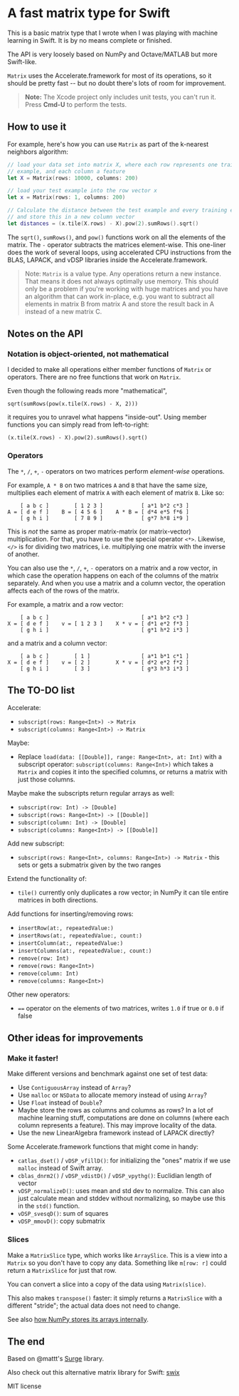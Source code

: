 # A fast matrix type for Swift

This is a basic matrix type that I wrote when I was playing with machine learning in Swift. It is by no means complete or finished.

The API is very loosely based on NumPy and Octave/MATLAB but more Swift-like.

`Matrix` uses the Accelerate.framework for most of its operations, so it should be pretty fast -- but no doubt there's lots of room for improvement.

> **Note:** The Xcode project only includes unit tests, you can't run it. Press **Cmd-U** to perform the tests.

## How to use it

For example, here's how you can use `Matrix` as part of the k-nearest neighbors algorithm:

```swift
// load your data set into matrix X, where each row represents one training
// example, and each column a feature
let X = Matrix(rows: 10000, columns: 200)

// load your test example into the row vector x
let x = Matrix(rows: 1, columns: 200)

// Calculate the distance between the test example and every training example
// and store this in a new column vector
let distances = (x.tile(X.rows) - X).pow(2).sumRows().sqrt()
```

The `sqrt()`, `sumRows()`, and `pow()` functions work on all the elements of the matrix. The `-` operator subtracts the matrices element-wise. This one-liner does the work of several loops, using accelerated CPU instructions from the BLAS, LAPACK, and vDSP libraries inside the Accelerate.framework.

> Note: `Matrix` is a value type. Any operations return a new instance. That means it does not always optimally use memory. This should only be a problem if you're working with huge matrices and you have an algorithm that can work in-place, e.g. you want to subtract all elements in matrix B from matrix A and store the result back in A instead of a new matrix C.

## Notes on the API

### Notation is object-oriented, not mathematical

I decided to make all operations either member functions of `Matrix` or operators. There are no free functions that work on `Matrix`.

Even though the following reads more "mathematical",

    sqrt(sumRows(pow(x.tile(X.rows) - X, 2)))

it requires you to unravel what happens "inside-out". Using member functions you can simply read from left-to-right:

    (x.tile(X.rows) - X).pow(2).sumRows().sqrt()

### Operators

The `*`, `/`, `+`, `-` operators on two matrices perform *element-wise* operations. 

For example, `A * B` on two matrices `A` and `B` that have the same size, multiplies each element of matrix `A` with each element of matrix `B`. Like so:

        [ a b c ]        [ 1 2 3 ]            [ a*1 b*2 c*3 ]
    A = [ d e f ]    B = [ 4 5 6 ]    A * B = [ d*4 e*5 f*6 ]
        [ g h i ]        [ 7 8 9 ]            [ g*7 h*8 i*9 ]

This is *not* the same as proper matrix-matrix (or matrix-vector) multiplication. For that, you have to use the special operator `<*>`. Likewise, `</>` is for dividing two matrices, i.e. multiplying one matrix with the inverse of another.

You can also use the `*`, `/`, `+`, `-` operators on a matrix and a row vector, in which case the operation happens on each of the columns of the matrix separately. And when you use a matrix and a column vector, the operation affects each of the rows of the matrix.

For example, a matrix and a row vector:

        [ a b c ]                             [ a*1 b*2 c*3 ]
    X = [ d e f ]    v = [ 1 2 3 ]    X * v = [ d*1 e*2 f*3 ]
        [ g h i ]                             [ g*1 h*2 i*3 ]

and a matrix and a column vector:

        [ a b c ]        [ 1 ]                [ a*1 b*1 c*1 ]
    X = [ d e f ]    v = [ 2 ]        X * v = [ d*2 e*2 f*2 ]
        [ g h i ]        [ 3 ]                [ g*3 h*3 i*3 ]

## The TO-DO list

Accelerate:

- `subscript(rows: Range<Int>) -> Matrix`
- `subscript(columns: Range<Int>) -> Matrix`

Maybe:

- Replace `load(data: [[Double]], range: Range<Int>, at: Int)` with a subscript operator: `subscript(columns: Range<Int>)` which takes a `Matrix` and copies it into the specified columns, or returns a matrix with just those columns.

Maybe make the subscripts return regular arrays as well:

- `subscript(row: Int) -> [Double]`
- `subscript(rows: Range<Int>) -> [[Double]]`
- `subscript(column: Int) -> [Double]`
- `subscript(columns: Range<Int>) -> [[Double]]`

Add new subscript:

- `subscript(rows: Range<Int>, columns: Range<Int>) -> Matrix` - this sets or gets a submatrix given by the two ranges

Extend the functionality of:

- `tile()` currently only duplicates a row vector; in NumPy it can tile entire matrices in both directions.

Add functions for inserting/removing rows:

- `insertRow(at:, repeatedValue:)`
- `insertRows(at:, repeatedValue:, count:)`
- `insertColumn(at:, repeatedValue:)`
- `insertColumns(at:, repeatedValue:, count:)`
- `remove(row: Int)`
- `remove(rows: Range<Int>)`
- `remove(column: Int)`
- `remove(columns: Range<Int>)`

Other new operators:

- `==` operator on the elements of two matrices, writes `1.0` if true or `0.0` if false

## Other ideas for improvements

### Make it faster!

Make different versions and benchmark against one set of test data:

- Use `ContiguousArray` instead of `Array`?
- Use `malloc` or `NSData` to allocate memory instead of using `Array`?
- Use `Float` instead of `Double`?
- Maybe store the rows as columns and columns as rows? In a lot of machine learning stuff, computations are done on columns (where each column represents a feature). This may improve locality of the data.
- Use the new LinearAlgebra framework instead of LAPACK directly?

Some Accelerate.framework functions that might come in handy:

- `catlas_dset()` / `vDSP_vfillD()`: for initializing the "ones" matrix if we use `malloc` instead of Swift array.
- `cblas_dnrm2()` / `vDSP_vdistD()` / `vDSP_vpythg()`: Euclidian length of vector
- `vDSP_normalizeD()`: uses mean and std dev to normalize. This can also just calculate mean and stddev without normalizing, so maybe use this in the `std()` function.
- `vDSP_svesqD()`: sum of squares
- `vDSP_mmovD()`: copy submatrix

### Slices

Make a `MatrixSlice` type, which works like `ArraySlice`. This is a view into a `Matrix` so you don't have to copy any data. Something like `m[row: r]` could return a `MatrixSlice` for just that row.

You can convert a slice into a copy of the data using `Matrix(slice)`.

This also makes `transpose()` faster: it simply returns a `MatrixSlice` with a different "stride"; the actual data does not need to change.

See also [how NumPy stores its arrays internally](http://www.scipy-lectures.org/advanced/advanced_numpy/index.html).

## The end

Based on @mattt's [Surge](https://github.com/mattt/Surge) library.

Also check out this alternative matrix library for Swift: [swix](http://scottsievert.com/swix/)

MIT license
